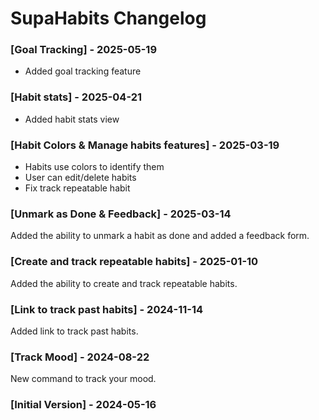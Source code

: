 # SupaHabits Changelog

### [Goal Tracking] - 2025-05-19

- Added goal tracking feature

### [Habit stats] - 2025-04-21

- Added habit stats view

### [Habit Colors & Manage habits features] - 2025-03-19

- Habits use colors to identify them
- User can edit/delete habits
- Fix track repeatable habit

### [Unmark as Done & Feedback] - 2025-03-14

Added the ability to unmark a habit as done and added a feedback form.

### [Create and track repeatable habits] - 2025-01-10

Added the ability to create and track repeatable habits.

### [Link to track past habits] - 2024-11-14

Added link to track past habits.

### [Track Mood] - 2024-08-22

New command to track your mood.

### [Initial Version] - 2024-05-16
